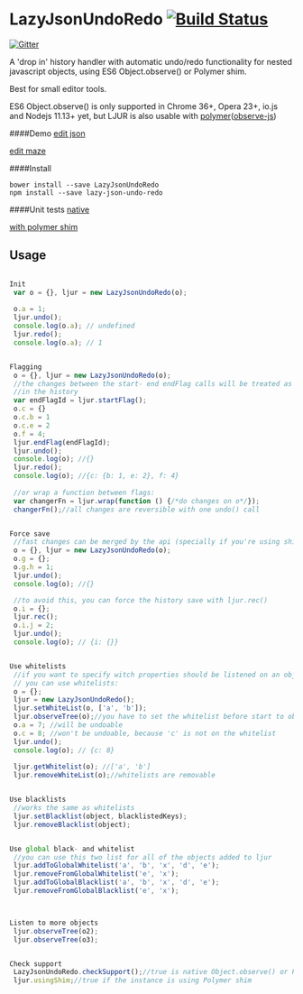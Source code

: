 

LazyJsonUndoRedo [![Build Status](https://travis-ci.org/azazdeaz/LazyJsonUndoRedo.svg?branch=master)](https://travis-ci.org/azazdeaz/LazyJsonUndoRedo)
================

[![Gitter](https://badges.gitter.im/Join%20Chat.svg)](https://gitter.im/azazdeaz/LazyJsonUndoRedo?utm_source=badge&utm_medium=badge&utm_campaign=pr-badge&utm_content=badge)

A 'drop in' history handler with automatic undo/redo functionality for nested javascript objects, using ES6 Object.observe() or Polymer shim.

Best for small editor tools.

ES6 Object.observe() is only supported in Chrome 36+, Opera 23+, io.js and Nodejs 11.13+ yet, but LJUR is also usable with [polymer](https://github.com/polymer/polymer)([observe-js](https://github.com/Polymer/observe-js))

####Demo
[edit json](http://codepen.io/azazdeaz/pen/ucqAm?editors=001)

[edit maze](http://codepen.io/azazdeaz/pen/AEgGe?editors=001)

####Install
```
bower install --save LazyJsonUndoRedo
npm install --save lazy-json-undo-redo
```

####Unit tests
[native](http://azazdeaz.github.io/LazyJsonUndoRedo/test/test-native.html)

[with polymer shim](http://azazdeaz.github.io/LazyJsonUndoRedo/test/test-polymer.html)

Usage
-----


```javascript

Init
 var o = {}, ljur = new LazyJsonUndoRedo(o);
 
 o.a = 1;
 ljur.undo();
 console.log(o.a); // undefined
 ljur.redo();
 console.log(o.a); // 1


Flagging
 o = {}, ljur = new LazyJsonUndoRedo(o);
 //the changes between the start- end endFlag calls will be treated as one step 
 //in the history  
 var endFlagId = ljur.startFlag();
 o.c = {}
 o.c.b = 1
 o.c.e = 2
 o.f = 4;
 ljur.endFlag(endFlagId);
 ljur.undo();
 console.log(o); //{}
 ljur.redo();
 console.log(o); //{c: {b: 1, e: 2}, f: 4}
 
 //or wrap a function between flags:
 var changerFn = ljur.wrap(function () {/*do changes on o*/});
 changerFn();//all changes are reversible with one undo() call


Force save
 //fast changes can be merged by the api (specially if you're using shim)
 o = {}, ljur = new LazyJsonUndoRedo(o);
 o.g = {};
 o.g.h = 1;
 ljur.undo();
 console.log(o); //{}

 //to avoid this, you can force the history save with ljur.rec()
 o.i = {};
 ljur.rec();
 o.i.j = 2;
 ljur.undo();
 console.log(o); // {i: {}}


Use whitelists
 //if you want to specify witch properties should be listened on an object, 
 // you can use whitelists: 
 o = {};
 ljur = new LazyJsonUndoRedo();
 ljur.setWhiteList(o, ['a', 'b']);
 ljur.observeTree(o);//you have to set the whitelist before start to observe the object
 o.a = 7; //will be undoable
 o.c = 8; //won't be undoable, because 'c' is not on the whitelist
 ljur.undo();
 console.log(o); // {c: 8}
 
 ljur.getWhitelist(o); //['a', 'b']
 ljur.removeWhiteList(o);//whitelists are removable


Use blacklists
 //works the same as whitelists
 ljur.setBlacklist(object, blacklistedKeys);
 ljur.removeBlacklist(object);


Use global black- and whitelist
 //you can use this two list for all of the objects added to ljur
 ljur.addToGlobalWhitelist('a', 'b', 'x', 'd', 'e');
 ljur.removeFromGlobalWhitelist('e', 'x');
 ljur.addToGlobalBlacklist('a', 'b', 'x', 'd', 'e');
 ljur.removeFromGlobalBlacklist('e', 'x');



Listen to more objects
 ljur.observeTree(o2);
 ljur.observeTree(o3);


Check support
 LazyJsonUndoRedo.checkSupport();//true is native Object.observe() or Polymer is present
 ljur.usingShim;//true if the instance is using Polymer shim

```
